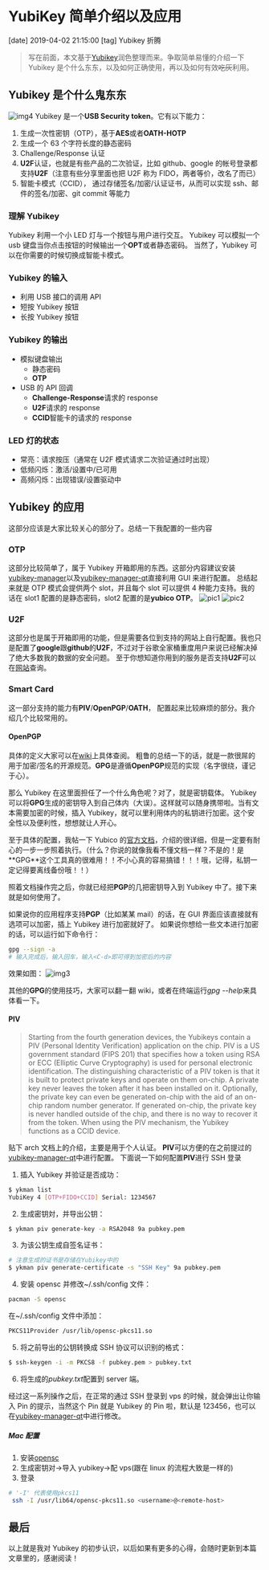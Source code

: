 # YubiKey 简单介绍以及应用

[date] 2019-04-02 21:15:00
[tag] Yubikey 折腾

> 写在前面，本文基于[Yubikey](https://wiki.archlinux.org/index.php/YubiKey)润色整理而来。争取简单易懂的介绍一下 Yubikey 是个什么东东，以及如何正确使用，再以及如何有效~~吃灰~~利用。

## Yubikey 是个什么鬼东东

![img4](http://ww1.sinaimg.cn/large/6ccb17ably1g1rronz4jsj20u00wemzl.jpg)
Yubikey 是一个**USB Security token**。它有以下能力：

1. 生成一次性密钥（OTP），基于**AES**或者**OATH-HOTP**
2. 生成一个 63 个字符长度的静态密码
3. Challenge/Response 认证
4. **U2F**认证，也就是有些产品的二次验证，比如 github、google 的帐号登录都支持**U2F**（注意有些分享里面也把 U2F 称为 FIDO，两者等价，改名了而已）
5. 智能卡模式（CCID）， 通过存储签名/加密/认证证书，从而可以实现 ssh、邮件的签名/加密、git commit 等能力

### 理解 Yubikey

Yubikey 利用一个小 LED 灯与一个按钮与用户进行交互。
Yubikey 可以模拟一个 usb 键盘当你点击按钮的时候输出一个**OPT**或者静态密码。
当然了，Yubikey 可以在你需要的时候切换成智能卡模式。

### Yubikey 的输入

- 利用 USB 接口的调用 API
- 短按 Yubikey 按钮
- 长按 Yubikey 按钮

### Yubikey 的输出

- 模拟键盘输出
  - 静态密码
  - **OTP**
- USB 的 API 回调
  - **Challenge-Response**请求的 response
  - **U2F**请求的 response
  - **CCID**智能卡的请求的 response

### LED 灯的状态

- 常亮：请求按压（通常在 U2F 模式请求二次验证通过时出现）
- 低频闪烁：激活/设置中/已可用
- 高频闪烁：出现错误/设置驱动中

## Yubikey 的应用

这部分应该是大家比较关心的部分了。总结一下我配置的一些内容

### OTP

这部分比较简单了，属于 Yubikey 开箱即用的东西。这部分内容建议安装[yubikey-manager](https://www.archlinux.org/packages/?name=yubikey-manager)以及[yubikey-manager-qt](https://www.archlinux.org/packages/?name=yubikey-manager-qt)直接利用 GUI 来进行配置。
总结起来就是 OTP 模式会提供两个 slot，并且每个 slot 可以提供 4 种能力支持。我的话在 slot1 配置的是静态密码，slot2 配置的是**yubico OTP**。
![pic1](http://ww1.sinaimg.cn/large/6ccb17ably1g1rpxzmxb1j20pt0c9dgo.jpg)
![pic2](http://ww1.sinaimg.cn/large/6ccb17ably1g1rpxixik6j20pn0byjsc.jpg)

### U2F

这部分也是属于开箱即用的功能，但是需要各位到支持的网站上自行配置。我也只是配置了**google**跟**github**的**U2F**，不过对于谷歌全家桶重度用户来说已经解决掉了绝大多数我的数据的安全问题。
至于你想知道你用到的服务是否支持**U2F**可以在[网站](https://twofactorauth.org/)查询。

### Smart Card

这一部分支持的能力有**PIV**/**OpenPGP**/**OATH**， 配置起来比较麻烦的部分。我介绍几个比较常用的。

#### OpenPGP

具体的定义大家可以在[wiki](https://zh.wikipedia.org/wiki/PGP)上具体查阅。
粗鲁的总结一下的话，就是一款很屌的用于加密/签名的开源规范。**GPG**是遵循**OpenPGP**规范的实现（名字很绕，谨记于心）。

那么 Yubikey 在这里面担任了一个什么角色呢？对了，就是密钥载体。
Yubikey 可以将**GPG**生成的密钥导入到自己体内（大误）。这样就可以随身携带啦。当有文本需要加密的时候，插入 Yubikey，就可以里利用体内的私钥进行加密。这个安全性以及便利性，想想就让人开心。

至于具体的配置，我帖一下 Yubico 的[官方文档](https://support.yubico.com/support/solutions/articles/15000006420-using-your-yubikey-with-openpgp_)，介绍的很详细，但是一定要有耐心的一步一步照着执行。（什么？你说的就像我看不懂文档一样？不是的！是**GPG**这个工具真的很难用！！不小心真的容易搞错！！！哦，记得，私钥一定记得要离线备份哦！！）

照着文档操作完之后，你就已经把**PGP**的几把密钥导入到 Yubikey 中了。接下来就是如何使用了。

如果说你的应用程序支持**PGP**（比如某某 mail）的话，在 GUI 界面应该直接就有选项可以加密，插上 Yubikey 进行加密就好了。
如果说你想给一些文本进行加密的话，可以运行如下命令行：

```sh
gpg --sign -a
# 输入完成后，输入回车，输入<C-d>即可得到加密后的内容
```

效果如图：
![img3](http://ww1.sinaimg.cn/large/6ccb17ably1g1rqxzvkrvj20k90c8wjb.jpg)

其他的**GPG**的使用技巧，大家可以翻一翻 wiki，或者在终端运行*gpg --help*来具体看一下。

#### PIV

> Starting from the fourth generation devices, the Yubikeys contain a PIV (Personal Identity Verification) application on the chip. PIV is a US government standard (FIPS 201) that specifies how a token using RSA or ECC (Elliptic Curve Cryptography) is used for personal electronic identification. The distinguishing characteristic of a PIV token is that it is built to protect private keys and operate on them on-chip. A private key never leaves the token after it has
> been installed on it. Optionally, the private key can even be generated on-chip with the aid of an on-chip random number generator. If generated on-chip, the private key is never handled outside of the chip, and there is no way to recover it from the token. When using the PIV mechanism, the Yubikey functions as a CCID device.

贴下 arch 文档上的介绍，主要是用于个人认证。
**PIV**可以方便的在之前提过的[yubikey-manager-qt](https://www.archlinux.org/packages/?name=yubikey-manager-qt)中进行配置。
下面说一下如何配置**PIV**进行 SSH 登录

1. 插入 Yubikey 并验证是否成功：

```sh
$ ykman list
YubiKey 4 [OTP+FIDO+CCID] Serial: 1234567
```

2. 生成密钥対，并导出公钥：

```sh
$ ykman piv generate-key -a RSA2048 9a pubkey.pem
```

3. 为该公钥生成自签名证书：

```sh
# 注意生成的证书是存储在Yubikey中的
$ ykman piv generate-certificate -s "SSH Key" 9a pubkey.pem
```

4. 安装 opensc 并修改~/.ssh/config 文件：

```sh
pacman -S opensc
```

在~/.ssh/config 文件中添加：

```sh
PKCS11Provider /usr/lib/opensc-pkcs11.so
```

5. 将之前导出的公钥转换成 SSH 协议可以识别的格式：

```sh
$ ssh-keygen -i -m PKCS8 -f pubkey.pem > pubkey.txt
```

6. 将生成的*pubkey.txt*配置到 server 端。

经过这一系列操作之后，在正常的通过 SSH 登录到 vps 的时候，就会弹出让你输入 Pin 的提示，当然这个 Pin 就是 Yubikey 的 Pin 啦，默认是 123456，也可以在[yubikey-manager-qt](https://www.archlinux.org/packages/?name=yubikey-manager-qt)中进行修改。

##### Mac 配置

1. 安装[opensc](https://github.com/OpenSC/OpenSC/wiki/Download-latest-OpenSC-stable-release)
2. 生成密钥对->导入 yubikey->配 vps(跟在 linux 的流程大致是一样的)
3. 登录

```sh
# '-I' 代表使用pkcs11
 ssh -I /usr/lib64/opensc-pkcs11.so <username>@<remote-host>
```

## 最后

以上就是我对 Yubikey 的初步认识，以后如果有更多的心得，会随时更新到本篇文章里的，感谢阅读！
